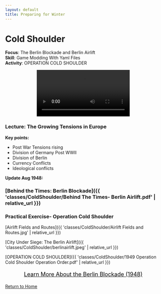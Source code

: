 ```yaml
---
layout: default
title: Preparing for Winter
---
```


# Cold Shoulder

**Focus**: The Berlin Blockade and Berlin Airlift    
**Skill**: Game Modding With Yaml Files    
**Activity**: OPERATION COLD SHOULDER    

<div style="text-align: center;">
  <video controls style="max-width: 80%; height: auto;">
    <source src="{{ '/classes/ColdShoulder/GERMANY The Berlin Blockade (1948).mp4' | relative_url }}" type="video/mp4">
    Your browser does not support the video tag. LOL
  </video>
</div>


### Lecture: The Growing Tensions in Europe

**Key points:**
- Post War Tensions rising
- Division of Germany Post WWII
- Division of Berlin
- Currency Conflicts
- Ideological conflicts

**Update Aug 1948:**  
### [Behind the Times: Berlin Blockade]({{ 'classes/ColdShoulder/Behind The Times- Berlin Airlift.pdf' | relative_url }})   

  

### Practical Exercise- Operation Cold Shoulder
[Airlift Fields and Routes]({{ 'classes/ColdShoulder/Airlift Fields and Routes.jpg' | relative_url }})    

[City Under Siege: The Berlin Airlift]({{ 'classes/ColdShoulder/berlinairlift.jpeg' | relative_url }})     

[OPERATION COLD SHOULDER]({{ 'classes/ColdShoulder/1949 Operation Cold Shoulder Operation Order.pdf' | relative_url }})    

<div style="text-align: center; margin: 20px;">
  <a href="https://branksome-asia.libguides.com/ss/earlycw/berlin" target="_blank" style="font-size: 18px; text-decoration: underline; color: #0a0a0a;">
    Learn More About the Berlin Blockade (1948)
  </a>
</div>    


[Return to Home](../)
